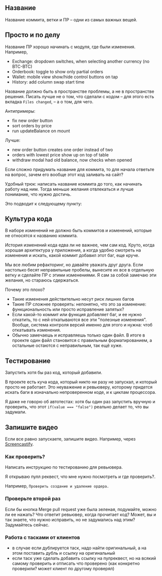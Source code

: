 ## Название

Название коммита, ветки и ПР – одни из самых важных вещей.


## Просто и по делу

Название ПР хорошо начинать с модуля, где были изменения. Например,

- Exchange: dropdown switches, when selecting another currency (no BTC-BTC)
- Orderbook: toggle to show only partial orders
- Wallet: mobile view show/hide control buttons on tap
- History: add column swap start time

Название должно быть в пространстве проблемы, а не в пространстве решения. Писать лучше не о том, что сделали с кодом – для этого есть вкладка `Files changed`, – а о том, для чего.

Антипримеры:

* fix new order button
* sort orders by price
* run updateBalance on mount

Лучше:

* new order button creates one order instead of two
* orders with lowest price show up on top of table
* withdraw modal had old balance, now checks when opened

Eсли сложно придумать название для коммита, то для начала ответьте на вопрос, зачем его вообще этот код заливать на сайт?

Удобный трюк: написать название коммита до того, как начинать работу над ним. Тогда меньше желания отвлекаться и лучше понимание, что нужно достичь.

Это подводит к следующему пункту:


## Культура кода

В наборе изменений не должно быть коммитов и изменений, которые не относятся к названию коммита.

История изменений кода едва ли не важнее, чем сам код. Круто, когда хорошая архитектура у приложения, а когда удобно смотреть на изменения и искать, какой коммит добавил этот баг, еще круче.

Мы все любим рефакторинг, но давайте уважать друг друга. Если настолько бесят неправильные пробелы, вынесите их все в отдельную ветку и сделайте ПР c этими изменениями. Я сам за собой замечаю эти желания, но стараюсь сдержаться.

Почему это плохо?

- Такие изменения действительно несут риск лишних багов
- Такие ПР сложнее проверять: непонятно, что это за изменение: функциональность или просто исправление запятых?
- Если какой-то коммит или функция добавляет баг, и ее нужно откатить, то с ней откатываются все эти "полезные изменения". Вообще, система контроля версий именно для этого и нужна: чтоб откатывать изменения. 
- Обычно замечаешь и исправляешь только один файл. В итоге в проекте один файл становится с правильным форматированием, а остальные остаются с неправильным, так ещё хуже.


## Тестирование

Запустить хотя бы раз код, который добавили.

В проекте есть куча кода, который никто ни разу не запускал, и который просто не работает. Это неуважение и ревьюверу, которому придется искать баги в изначально непроверенном коде, и к циклам процессора.

Я даже не говорю об автотестах: хотя бы один раз запустить вручную и проверить, что этот `if(value === "false")` реально делает то, что вы задумали.


## Запишите видео

Если все равно запускаете, запишите видео. Например, через [Screencastify](https://chrome.google.com/webstore/detail/screencastify-screen-vide/mmeijimgabbpbgpdklnllpncmdofkcpn?hl=en).


### Как проверить?

Написать инструкцию по тестированию для ревьювера.

Я открываю пулл реквест, что мне нужно посмотреть и где проверить?.

Например, `Проверить создание и удаление ордера.`


### Проверьте второй раз

Если бы кнопка Merge pull request уже была зеленая, подумайте, можно ли ее нажать? Что ответит ревьювер, когда прочитает код? Может, вы и так знаете, что нужно исправить, но не задумались над этим? Задумайтесь сейчас.

### Работа с тасками от клиентов

- в случае если дублируется таск, надо найти оригинальный, а на этом поставить дубль и ссылку на оригинальный
- если таск уже сделать добавить ссылку на пулреквест, но на всякий самому проверить и отписать что проверено (как конкретно проверили?  может клиент по другому проверял)
